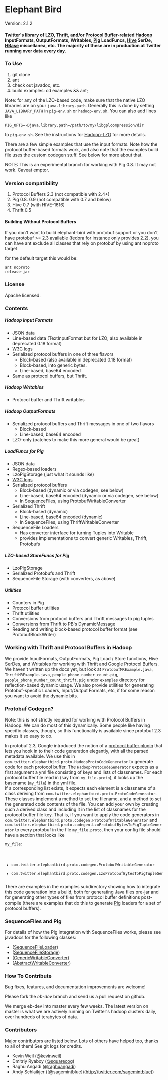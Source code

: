 # Elephant Bird #

Version: 2.1.2

#### Twitter's library of [LZO](http://www.github.com/kevinweil/hadoop-lzo), [Thrift](http://thrift.apache.org/), and/or [Protocol Buffer](http://code.google.com/p/protobuf)-related [Hadoop](http://hadoop.apache.org) InputFormats, OutputFormats, Writables, [Pig](http://pig.apache.org/) LoadFuncs, [Hive](http://hadoop.apache.org/hive) SerDe, [HBase](http://hadoop.apache.org/hbase) miscellanea, etc. The majority of these are in production at Twitter running over data every day. ####

### To Use ###

1. git clone
2. ant
3. check out javadoc, etc.
4. build examples: cd examples && ant;

Note: for any of the LZO-based code, make sure that the native LZO libraries are on your `java.library.path`.  Generally this is done by setting `JAVA_LIBRARY_PATH` in
`pig-env.sh` or `hadoop-env.sh`.  You can also add lines like
<code><pre>
PIG_OPTS=-Djava.library.path=/path/to/my/libgplcompression/dir
</pre></code>
to `pig-env.sh`. See the instructions for [Hadoop-LZO](http://www.github.com/kevinweil/hadoop-lzo) for more details.

There are a few simple examples that use the input formats.  Note how the protocol buffer-based
formats work, and also note that the examples build file uses the custom codegen stuff.  See below for
more about that.

NOTE: This is an experimental branch for working with Pig 0.8. It may not work. Caveat emptor.

### Version compatibility ###

1. Protocol Buffers 2.3 (not compatible with 2.4+)
2. Pig 0.8. 0.9 (not compatible with 0.7 and below)
4. Hive 0.7 (with HIVE-1616)
5. Thrift 0.5


#### Building Without Protocol Buffers ####

If you don't want to build elephant-bird with protobuf support or you don't have protobuf >= 2.3 available 
(fedora for instance only provides 2.2), you can have ant exclude all classes that rely on protobuf by using ant noproto target

for the default target this would be:
<code><pre>ant noproto release-jar</pre></code>

### License ###

Apache licensed.

### Contents ###

##### Hadoop Input Formats #####
* JSON data
* Line-based data (TextInputFormat but for LZO; also available in deprecated 0.18 format)
* [W3C logs](http://www.w3.org/TR/WD-logfile.html)
* Serialized protocol buffers in one of three flavors
    * Block-based (also available in deprecated 0.18 format)
    * Block-based, into generic bytes.
    * Line-based, base64 encoded
* Same as protocol buffers, but Thrift.

    
##### Hadoop Writables #####
* Protocol buffer and Thrift writables 

##### Hadoop OutputFormats #####
* Serialized protocol buffers and Thrift messages in one of two flavors
    * Block-based
    * Line-based, base64 encoded
* LZO-only (patches to make this more general would be great)


##### LoadFuncs for Pig #####
* JSON data
* Regex-based loaders
* LzoPigStorage (just what it sounds like)
* [W3C logs](http://www.w3.org/TR/WD-logfile.html)
* Serialized protocol buffers
    * Block-based (dynamic or via codegen, see below)
    * Line-based, base64 encoded (dynamic or via codegen, see below)
    * In SequenceFiles, using ProtobufWritableConverter
* Serialized Thrift
    * Block-based (dynamic)
    * Line-based, base64 encoded (dynamic)
    * In SequenceFiles, using ThriftWritableConverter
* SequenceFile Loaders
    * Has converter interface for turning Tuples into Writable
    * provides implementations to convert generic Writables, Thrift, Protobufs

##### LZO-based StoreFuncs for Pig #####
* LzoPigStorage
* Serialized Protobufs and Thrift 
* SequenceFile Storage (with converters, as above)
    
##### Utilities #####
* Counters in Pig
* Protocol buffer utilities
* Thrift utilities
* Conversions from protocol buffers and Thrift messages to pig tuples
* Conversions from Thrift to PB's DynamicMessage
* Reading and writing block-based protocol buffer format (see ProtobufBlockWriter)

### Working with Thrift and Protocol Buffers in Hadoop ###

We provide InputFormats, OutputFormats, Pig Load / Store functions, Hive SerDes,
and Writables for working with Thrift and Google Protocol Buffers. 
We haven't written up the docs yet, but look at `ProtobufMRExample.java`, `ThriftMRExample.java`, `people_phone_number_count.pig`, `people_phone_number_count_thrift.pig` under `examples` directory for reflection-based dynamic usage.
We also provide utilities for generating Protobuf-specific Loaders, Input/Output Formats, etc, if for some reason you want to avoid
the dynamic bits.

### Protobuf Codegen? ###

Note: this is not strictly required for working with Protocol Buffers in Hadoop. We can do most of this dynamically.
Some people like having specific classes, though, so this functionality is available since protobuf 2.3 makes it so easy to do.

In protobuf 2.3, Google introduced the notion of a [protocol buffer plugin](http://code.google.com/apis/protocolbuffers/docs/reference/cpp/google.protobuf.compiler.plugin.pb.html) that 
lets you hook in to their code generation elegantly, with all the parsed metadata available.  We use this in 
`com.twitter.elephantbird.proto.HadoopProtoCodeGenerator` to generate code for each protocol buffer.  The 
`HadoopProtoCodeGenerator` expects as a first argument a yml file consisting of keys and lists of classnames.  For each
protocol buffer file read in (say from `my_file.proto`), it looks up the basename (`my_file`) in the yml file.  
If a corresponding list exists, it expects each element is a classname of a class deriving from `com.twitter.elephantbird.proto.ProtoCodeGenerator`.  These classes implement
a method to set the filename, and a method to set the generated code contents of the file.  You can add your own by creating
such a derived class and including it in the list of classnames for the protocol buffer file key.  That is, if you want
to apply the code generators in `com.twitter.elephantbird.proto.codegen.ProtobufWritableGenerator` and 
`com.twitter.elephantbird.proto.codegen.LzoProtobufBytesToPigTupleGenerator` to every protobuf in the
file `my_file.proto`, then your config file should have a section that looks like
<code><pre>
my_file:
  - com.twitter.elephantbird.proto.codegen.ProtobufWritableGenerator
  - com.twitter.elephantbird.proto.codegen.LzoProtobufBytesToPigTupleGenerator
</pre></code>

There are examples in the examples subdirectory showing how to integrate this code generation into a build, both for generating Java files pre-jar and for generating other types of files from protocol buffer definitions post-compile (there are examples that do this to generate [Pig](http://hadoop.apache.org/pig) loaders for a set of protocol buffers).  

### SequenceFiles and Pig ###

For details of how the Pig integration with SequenceFiles works, please see javadocs for the following classes:
* ([SequenceFileLoader](https://github.com/kevinweil/elephant-bird/blob/master/src/java/com/twitter/elephantbird/pig/load/SequenceFileLoader.java))
* ([SequenceFileStorage](https://github.com/kevinweil/elephant-bird/blob/master/src/java/com/twitter/elephantbird/pig/store/SequenceFileStorage.java))
* ([GenericWritableConverter](https://github.com/kevinweil/elephant-bird/blob/master/src/java/com/twitter/elephantbird/pig/util/GenericWritableConverter.java))
* ([AbstractWritableConverter](https://github.com/kevinweil/elephant-bird/blob/master/src/java/com/twitter/elephantbird/pig/util/AbstractWritableConverter.java))


### How To Contribute ###

Bug fixes, features, and documentation improvements are welcome!

Please fork the *eb-dev* branch and send us a pull request on github.

We merge eb-dev into master every few weeks. The latest version on master is what we are actively running on Twitter's hadoop clusters daily, over hundreds of terabytes of data.


### Contributors ###

Major contributors are listed below. Lots of others have helped too, thanks to all of them!
See git logs for credits.

* Kevin Weil ([@kevinweil](http://twitter.com/kevinweil))
* Dmitriy Ryaboy ([@squarecog](http://twitter.com/squarecog))
* Raghu Angadi ([@raghuangadi](http://twitter.com/raghuangadi))
* Andy Schlaikjer ([@sagemintblue])(http://twitter.com/sagemintblue))
